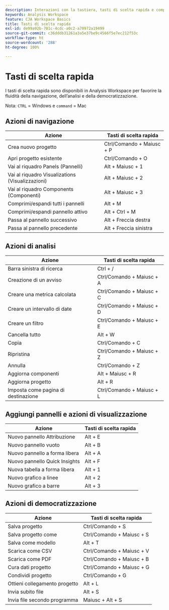 ```yaml
---
description: Interazioni con la tastiera, tasti di scelta rapida e comportamenti point-and-click di Analysis Workspace.
keywords: Analysis Workspace
feature: CJA Workspace Basics
title: Tasti di scelta rapida
exl-id: de99a92b-701c-4cdc-a0c2-a70972a19499
source-git-commit: c36dddb31261a3a5e37be9c4566f5e7ec212f53c
workflow-type: ht
source-wordcount: '288'
ht-degree: 100%

---
```


# Tasti di scelta rapida

I tasti di scelta rapida sono disponibili in Analysis Workspace per favorire la fluidità della navigazione, dell’analisi e della democratizzazione.

Nota: `CTRL` = Windows e `command` = Mac

## Azioni di navigazione

| Azione | Tasti di scelta rapida |
|---|---|
| Crea nuovo progetto | Ctrl/Comando + Maiusc + P |
| Apri progetto esistente | Ctrl/Comando + O |
| Vai al riquadro Panels (Pannelli) | Alt + Maiusc + 1 |
| Vai al riquadro Visualizations (Visualizzazioni) | Alt + Maiusc + 2 |
| Vai al riquadro Components (Componenti) | Alt + Maiusc + 3 |
| Comprimi/espandi tutti i pannelli | Alt + M |
| Comprimi/espandi pannello attivo | Alt + Ctrl + M |
| Passa al pannello successivo | Alt + Freccia destra |
| Passa al pannello precedente | Alt + Freccia sinistra |

## Azioni di analisi

| Azione | Tasti di scelta rapida |
|---|---|
| Barra sinistra di ricerca | Ctrl + / |
| Creazione di un avviso | Ctrl/Comando + Maiusc + A |
| Creare una metrica calcolata | Ctrl/Comando + Maiusc + C |
| Creare un intervallo di date | Ctrl/Comando + Maiusc + D |
| Creare un filtro | Ctrl/Comando + Maiusc + E |
| Cancella tutto | Alt + W |
| Copia | Ctrl/Comando + C |
| Ripristina | Ctrl/Comando + Maiusc + Z |
| Annulla | Ctrl/Comando + Z |
| Aggiorna componenti | Alt + Maiusc + R |
| Aggiorna progetto | Alt + R |
| Imposta come pagina di destinazione | Ctrl/Comando + Maiusc + L |

## Aggiungi pannelli e azioni di visualizzazione

| Azione | Tasti di scelta rapida |
|---|---|
| Nuovo pannello Attribuzione | Alt + E |
| Nuovo pannello vuoto | Alt + B |
| Nuovo pannello a forma libera | Alt + A |
| Nuovo pannello Quick Insights | Alt + F |
| Nuova tabella a forma libera | Alt + 1 |
| Nuovo grafico a linee | Alt + 2 |
| Nuovo grafico a barre | Alt + 3 |

## Azioni di democratizzazione

| Azione | Tasti di scelta rapida |
|---|---|
| Salva progetto | Ctrl/Comando + S |
| Salva progetto come | Ctrl/Comando + Maiusc + S |
| Salva come modello | Alt + T |
| Scarica come CSV | Ctrl/Comando + Maiusc + V |
| Scarica come PDF | Ctrl/Comando + Maiusc + B |
| Cura dati progetto | Ctrl/Comando + Maiusc + G |
| Condividi progetto | Ctrl/Comando + G |
| Ottieni collegamento progetto | Alt + L |
| Invia subito file | Alt + S |
| Invia file secondo programma | Maiusc + Alt + S |
